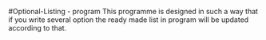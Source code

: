 #Optional-Listing - program
This programme is designed in such a way that if you write several option the ready made list in program will be updated according to that. 
